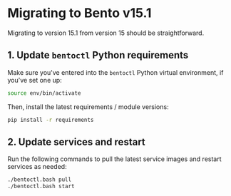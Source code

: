 # Migrating to Bento v15.1

Migrating to version 15.1 from version 15 should be straightforward.


## 1. Update `bentoctl` Python requirements

Make sure you've entered into the `bentoctl` Python virtual environment, if you've set one up:

```bash
source env/bin/activate
```

Then, install the latest requirements / module versions:

```bash
pip install -r requirements
```


## 2. Update services and restart

Run the following commands to pull the latest service images and restart services as needed:

```bash
./bentoctl.bash pull
./bentoctl.bash start
```
